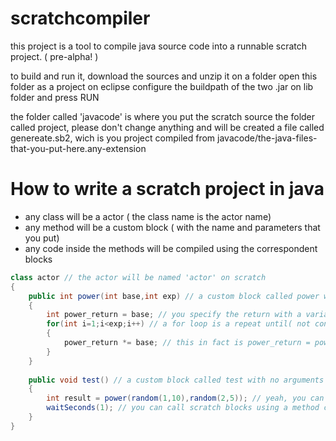 # scratchcompiler
this project is a tool to compile java source code into a runnable scratch project. ( pre-alpha! )

to build and run it, 
download the sources and unzip it on a folder
open this folder as a project on eclipse
configure the buildpath of the two .jar on lib folder
and press RUN

the folder called 'javacode' is where you put the scratch source
the folder called project, please don't change anything
and will be created a file called genereate.sb2, wich is you project compiled from 
javacode/the-java-files-that-you-put-here.any-extension

# How to write a scratch project in java

* any class will be a actor ( the class name is the actor name)
* any method will be a custom block ( with the name and parameters that you put)
* any code inside the methods will be compiled using the correspondent blocks

```java
class actor // the actor will be named 'actor' on scratch
{
	public int power(int base,int exp) // a custom block called power with two arguments
	{
		int power_return = base; // you specify the return with a variable named <method_name>_return
		for(int i=1;i<exp;i++) // a for loop is a repeat until( not condition ) with the counter var
		{
			power_return *= base; // this in fact is power_return = power_return * base
		}
	}
	
	public void test() // a custom block called test with no arguments
	{
		int result = power(random(1,10),random(2,5)); // yeah, you can have a method reporter here
		waitSeconds(1); // you can call scratch blocks using a method call ( it is not complete )
	}
}
```


